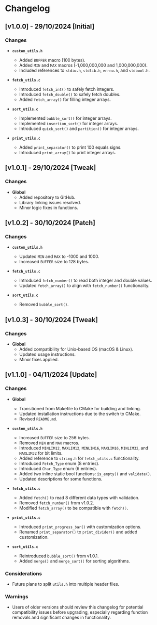 # Changelog

## [v1.0.0] - 29/10/2024 [Initial]
### Changes
- **`custom_utils.h`**
    - Added `BUFFER` macro (100 bytes).
    - Added `MIN` and `MAX` macros (-1,000,000,000 and 1,000,000,000).
    - Included references to `stdio.h`, `stdlib.h`, `errno.h`, and `stdbool.h`.

- **`fetch_utils.c`**
    - Introduced `fetch_int()` to safely fetch integers.
    - Introduced `fetch_double()` to safely fetch doubles.
    - Added `fetch_array()` for filling integer arrays.

- **`sort_utils.c`**
    - Implemented `bubble_sort()` for integer arrays.
    - Implemented `insertion_sort()` for integer arrays.
    - Introduced `quick_sort()` and `partition()` for integer arrays.

- **`print_utils.c`**
    - Added `print_separator()` to print 100 equals signs.
    - Introduced `print_array()` to print integer arrays.

## [v1.0.1] - 29/10/2024 [Tweak]
### Changes
- **Global**
    - Added repository to GitHub.
    - Library linking issues resolved.
    - Minor logic fixes in functions.

## [v1.0.2] - 30/10/2024 [Patch]
### Changes
- **`custom_utils.h`**
    - Updated `MIN` and `MAX` to -1000 and 1000.
    - Increased `BUFFER` size to 128 bytes.

- **`fetch_utils.c`**
    - Introduced `fetch_number()` to read both integer and double values.
    - Updated `fetch_array()` to align with `fetch_number()` functionality.

- **`sort_utils.c`**
    - Removed `bubble_sort()`.

## [v1.0.3] - 30/10/2024 [Tweak]
### Changes
- **Global**
    - Added compatibility for Unix-based OS (macOS & Linux).
    - Updated usage instructions.
    - Minor fixes applied.

## [v1.1.0] - 04/11/2024 [Update]
### Changes
- **Global**
    - Transitioned from Makefile to CMake for building and linking.
    - Updated installation instructions due to the switch to CMake.
    - Revised `README.md`.

- **`custom_utils.h`**
    - Increased `BUFFER` size to 256 bytes.
    - Removed `MIN` and `MAX` macros.
    - Introduced `MINLIM12`, `MAXLIM12`, `MINLIM16`, `MAXLIM16`, `MINLIM32`, and `MAXLIM32` for bit limits.
    - Added reference to `string.h` for `fetch_utils.c` functionality.
    - Introduced `Fetch_Type` enum (8 entries).
    - Introduced `Char_Type` enum (6 entries).
    - Added two inline static bool functions: `is_empty()` and `validate()`.
    - Updated descriptions for some functions.

- **`fetch_utils.c`**
    - Added `fetch()` to read 8 different data types with validation.
    - Removed `fetch_number()` from v1.0.2.
    - Modified `fetch_array()` to be compatible with `fetch()`.

- **`print_utils.c`**
    - Introduced `print_progress_bar()` with customization options.
    - Renamed `print_separator()` to `print_divider()` and added customization.

- **`sort_utils.c`**
    - Reintroduced `bubble_sort()` from v1.0.1.
    - Added `merge()` and `merge_sort()` for sorting algorithms.

### Considerations
- Future plans to split `utils.h` into multiple header files.

### Warnings
- Users of older versions should review this changelog for potential compatibility issues before upgrading, especially regarding function removals and significant changes in functionality.
